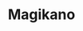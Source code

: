 --- 
title: "Magikano"
publishdate: "2019-3-26T16:48:46+02:00"
src: "https://365manga.net/manga/magikano"
image: "https://data.365manga.net/images/thumbnails/24454-magikano.jpg"
description: "Yoshikawa Haruo is just your average middle school boy who doesn't have many goals, other than to live a long life. He is the eldest of his family, and lives with his 3 younger sisters in a home with no parents. He is completely unaware of his sisters' magical powers, and supposedly has some of his own, but they have not been discovered yet. One day, a mysterious, yet beautiful,…"
---